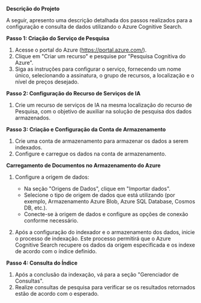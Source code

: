 **Descrição do Projeto**

A seguir, apresento uma descrição detalhada dos passos realizados para a configuração e consulta de dados utilizando o Azure Cognitive Search.

**Passo 1: Criação do Serviço de Pesquisa**

1. Acesse o portal do Azure (https://portal.azure.com/).
2. Clique em "Criar um recurso" e pesquise por "Pesquisa Cognitiva do Azure".
3. Siga as instruções para configurar o serviço, fornecendo um nome único, selecionando a assinatura, o grupo de recursos, a localização e o nível de preços desejado.

**Passo 2: Configuração do Recurso de Serviços de IA**

1. Crie um recurso de serviços de IA na mesma localização do recurso de Pesquisa, com o objetivo de auxiliar na solução de pesquisa dos dados armazenados.

**Passo 3: Criação e Configuração da Conta de Armazenamento**

1. Crie uma conta de armazenamento para armazenar os dados a serem indexados.
2. Configure e carregue os dados na conta de armazenamento.

**Carregamento de Documentos no Armazenamento do Azure**

1. Configure a origem de dados:
   - Na seção "Origens de Dados", clique em "Importar dados".
   - Selecione o tipo de origem de dados que está utilizando (por exemplo, Armazenamento Azure Blob, Azure SQL Database, Cosmos DB, etc.).
   - Conecte-se à origem de dados e configure as opções de conexão conforme necessário.

2. Após a configuração do indexador e o armazenamento dos dados, inicie o processo de indexação. Este processo permitirá que o Azure Cognitive Search recupere os dados da origem especificada e os indexe de acordo com o índice definido.

**Passo 4: Consulta do Índice**

1. Após a conclusão da indexação, vá para a seção "Gerenciador de Consultas".
2. Realize consultas de pesquisa para verificar se os resultados retornados estão de acordo com o esperado.